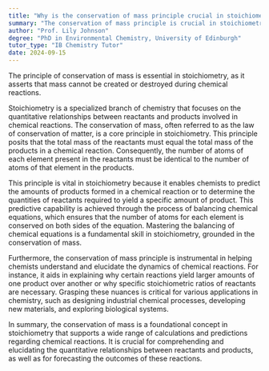 ```yaml
---
title: "Why is the conservation of mass principle crucial in stoichiometry?"
summary: "The conservation of mass principle is crucial in stoichiometry because it ensures that mass is neither created nor destroyed in chemical reactions."
author: "Prof. Lily Johnson"
degree: "PhD in Environmental Chemistry, University of Edinburgh"
tutor_type: "IB Chemistry Tutor"
date: 2024-09-15
---
```


The principle of conservation of mass is essential in stoichiometry, as it asserts that mass cannot be created or destroyed during chemical reactions.

Stoichiometry is a specialized branch of chemistry that focuses on the quantitative relationships between reactants and products involved in chemical reactions. The conservation of mass, often referred to as the law of conservation of matter, is a core principle in stoichiometry. This principle posits that the total mass of the reactants must equal the total mass of the products in a chemical reaction. Consequently, the number of atoms of each element present in the reactants must be identical to the number of atoms of that element in the products.

This principle is vital in stoichiometry because it enables chemists to predict the amounts of products formed in a chemical reaction or to determine the quantities of reactants required to yield a specific amount of product. This predictive capability is achieved through the process of balancing chemical equations, which ensures that the number of atoms for each element is conserved on both sides of the equation. Mastering the balancing of chemical equations is a fundamental skill in stoichiometry, grounded in the conservation of mass.

Furthermore, the conservation of mass principle is instrumental in helping chemists understand and elucidate the dynamics of chemical reactions. For instance, it aids in explaining why certain reactions yield larger amounts of one product over another or why specific stoichiometric ratios of reactants are necessary. Grasping these nuances is critical for various applications in chemistry, such as designing industrial chemical processes, developing new materials, and exploring biological systems.

In summary, the conservation of mass is a foundational concept in stoichiometry that supports a wide range of calculations and predictions regarding chemical reactions. It is crucial for comprehending and elucidating the quantitative relationships between reactants and products, as well as for forecasting the outcomes of these reactions.
    
